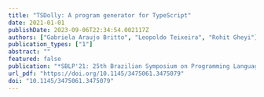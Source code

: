 ```yaml
---
title: "TSDolly: A program generator for TypeScript"
date: 2021-01-01
publishDate: 2023-09-06T22:34:54.002117Z
authors: ["Gabriela Araujo Britto", "Leopoldo Teixeira", "Rohit Gheyi"]
publication_types: ["1"]
abstract: ""
featured: false
publication: "*SBLP'21: 25th Brazilian Symposium on Programming Languages, Joinville, Brazil, 27 September 2021 - 1 October 2021*"
url_pdf: "https://doi.org/10.1145/3475061.3475079"
doi: "10.1145/3475061.3475079"
---
```



